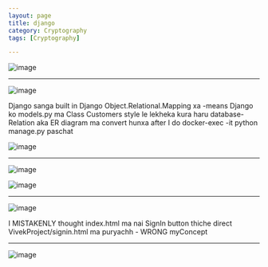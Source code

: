 ```yaml
---
layout: page
title: django
category: Cryptography
tags: [Cryptography]

---
```


![image](https://github.com/user-attachments/assets/fc73c800-4e94-4043-a2bb-3dac5acb9395)

---
![image](https://github.com/user-attachments/assets/90b3d2bc-62d5-475e-9feb-f87f8ecab747)

Django sanga built in Django Object.Relational.Mapping xa -means Django ko models.py ma Class Customers style le lekheka kura haru database-Relation aka ER diagram ma convert hunxa after I do 
docker-exec -it python manage.py paschat

![image](https://github.com/user-attachments/assets/790e5680-036e-4f53-9c8f-81f3959db034)

---
![image](https://github.com/user-attachments/assets/e8c5d533-116d-438a-b59e-8f6a3a9016ab)

![image](https://github.com/user-attachments/assets/941bcef0-5598-4cf2-9019-c1ec44007dc7)

---
![image](https://github.com/user-attachments/assets/9e72dbce-b2c8-4b89-bb2f-4a8866704bb8)

I MISTAKENLY thought index.html ma nai SignIn button thiche direct VivekProject/signin.html ma puryachh - WRONG myConcept

---
![image](https://github.com/user-attachments/assets/6760bcb0-84b2-46bd-8fcb-32c0a7e6f457)
